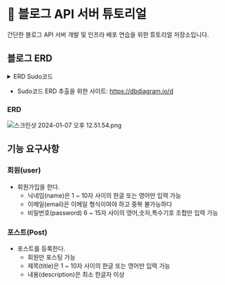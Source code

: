 # 🚀 블로그 API 서버 튜토리얼
간단한 블로그 API 서버 개발 및 인프라 배포 연습을 위한 튜토리얼 저장소입니다. 

## 블로그 ERD

<details>
  <summary>ERD Sudo코드</summary>

    Table users {
    id integer [primary key]
    name varchar(255) [not null]
    email varchar(255) [unique, not null]
    password varchar(255) [not null]
    }
    
    Table posts {
    id integer [primary key]
    title varchar(255) [not null]
    description text [not null]
    user_id integer
    }
    
    
    Ref: users.id < posts.user_id 
</details>

- Sudo코드 ERD 추출을 위한 사이트: https://dbdiagram.io/d

### ERD
![스크린샷 2024-01-07 오후 12.51.54.png](..%2F..%2F%EC%8A%A4%ED%81%AC%EB%A6%B0%EC%83%B7%202024-01-07%20%EC%98%A4%ED%9B%84%2012.51.54.png)


## 기능 요구사항

### 회원(user)
- 회원가입을 한다.
  - 닉네임(name)은 1 ~ 10자 사이의 한글 또는 영어만 입력 가능
  - 이메일(email)은 이메일 형식이여야 하고 중복 불가능하다
  - 비밀번호(password) 6 ~ 15자 사이의 영어,숫자,특수기호 조합만 입력 가능

### 포스트(Post)
- 포스트를 등록한다.
  - 회원만 포스팅 가능
  - 제목(title)은 1 ~ 10자 사이의 한글 또는 영어만 입력 가능
  - 내용(description)은 최소 한글자 이상
